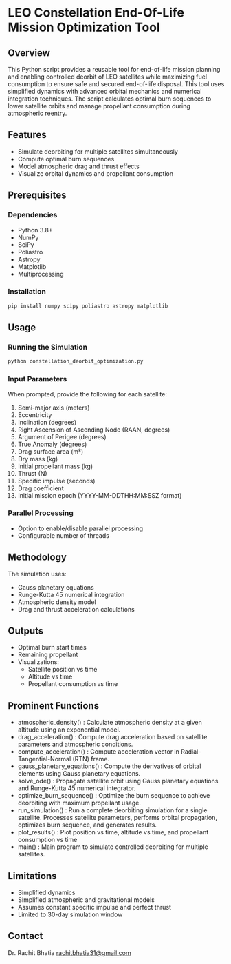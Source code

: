 # LEO Constellation End-Of-Life Mission Optimization Tool

## Overview
This Python script provides a reusable tool for end-of-life mission planning and enabling controlled deorbit of
LEO satellites while maximizing fuel consumption to ensure safe and secured end-of-life disposal.
This tool uses simplified dynamics with advanced orbital mechanics and numerical integration techniques.
The script calculates optimal burn sequences to lower satellite orbits and manage propellant
consumption during atmospheric reentry.

## Features
- Simulate deorbiting for multiple satellites simultaneously
- Compute optimal burn sequences
- Model atmospheric drag and thrust effects
- Visualize orbital dynamics and propellant consumption

## Prerequisites

### Dependencies
- Python 3.8+
- NumPy
- SciPy
- Poliastro
- Astropy
- Matplotlib
- Multiprocessing

### Installation
```bash
pip install numpy scipy poliastro astropy matplotlib
```

## Usage

### Running the Simulation
```bash
python constellation_deorbit_optimization.py
```

### Input Parameters
When prompted, provide the following for each satellite:
1. Semi-major axis (meters)
2. Eccentricity
3. Inclination (degrees)
4. Right Ascension of Ascending Node (RAAN, degrees)
5. Argument of Perigee (degrees)
6. True Anomaly (degrees)
7. Drag surface area (m²)
8. Dry mass (kg)
9. Initial propellant mass (kg)
10. Thrust (N)
11. Specific impulse (seconds)
12. Drag coefficient
13. Initial mission epoch (YYYY-MM-DDTHH:MM:SSZ format)

### Parallel Processing
- Option to enable/disable parallel processing
- Configurable number of threads

## Methodology
The simulation uses:
- Gauss planetary equations
- Runge-Kutta 45 numerical integration
- Atmospheric density model
- Drag and thrust acceleration calculations

## Outputs
- Optimal burn start times
- Remaining propellant
- Visualizations:
  * Satellite position vs time
  * Altitude vs time
  * Propellant consumption vs time

## Prominent Functions
- atmospheric_density() : Calculate atmospheric density at a given altitude using an exponential model.
- drag_acceleration() : Compute drag acceleration based on satellite parameters and atmospheric conditions.
- compute_acceleration() : Compute acceleration vector in Radial-Tangential-Normal (RTN) frame.
- gauss_planetary_equations() : Compute the derivatives of orbital elements using Gauss planetary equations.
- solve_ode() : Propagate satellite orbit using Gauss planetary equations and Runge-Kutta 45 numerical integrator.
- optimize_burn_sequence() : Optimize the burn sequence to achieve deorbiting with maximum propellant usage.
- run_simulation() : Run a complete deorbiting simulation for a single satellite. Processes satellite parameters, performs orbital propagation,
        optimizes burn sequence, and generates results.
- plot_results() : Plot position vs time, altitude vs time, and propellant consumption vs time
- main() : Main program to simulate controlled deorbiting for multiple satellites.

## Limitations
- Simplified dynamics
- Simplified atmospheric and gravitational models
- Assumes constant specific impulse and perfect thrust
- Limited to 30-day simulation window

## Contact
Dr. Rachit Bhatia
rachitbhatia31@gmail.com

